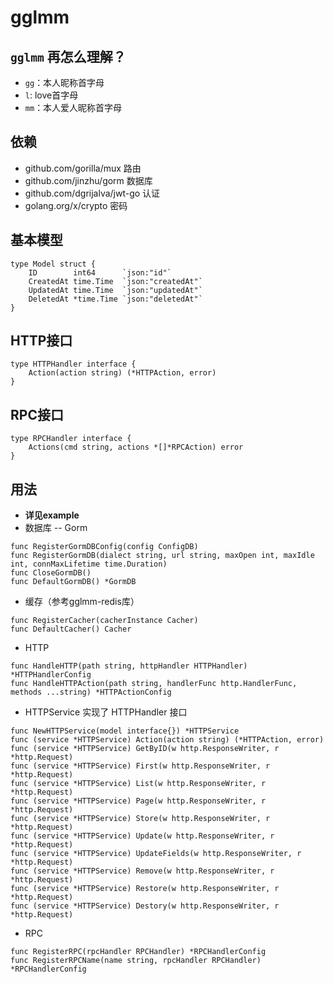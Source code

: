 # gglmm
## `gglmm` 再怎么理解？
+ `gg`：本人昵称首字母
+ `l`: love首字母
+ `mm`：本人爱人昵称首字母
## 依赖
+ github.com/gorilla/mux  路由
+ github.com/jinzhu/gorm  数据库
+ github.com/dgrijalva/jwt-go 认证
+ golang.org/x/crypto 密码
## 基本模型
```golang
type Model struct {
	ID        int64      `json:"id"`
	CreatedAt time.Time  `json:"createdAt"`
	UpdatedAt time.Time  `json:"updatedAt"`
	DeletedAt *time.Time `json:"deletedAt"`
}
```
## HTTP接口
```golang
type HTTPHandler interface {
	Action(action string) (*HTTPAction, error)
}
```
## RPC接口
```golang
type RPCHandler interface {
	Actions(cmd string, actions *[]*RPCAction) error
}
```
## 用法
+ **详见example**
+ 数据库 -- Gorm
```golang
func RegisterGormDBConfig(config ConfigDB)
func RegisterGormDB(dialect string, url string, maxOpen int, maxIdle int, connMaxLifetime time.Duration)
func CloseGormDB()
func DefaultGormDB() *GormDB
```
+ 缓存（参考gglmm-redis库）
```golang
func RegisterCacher(cacherInstance Cacher)
func DefaultCacher() Cacher
```
+ HTTP
```golang
func HandleHTTP(path string, httpHandler HTTPHandler) *HTTPHandlerConfig
func HandleHTTPAction(path string, handlerFunc http.HandlerFunc, methods ...string) *HTTPActionConfig
```
+ HTTPService 实现了 HTTPHandler 接口
```golang
func NewHTTPService(model interface{}) *HTTPService
func (service *HTTPService) Action(action string) (*HTTPAction, error)
func (service *HTTPService) GetByID(w http.ResponseWriter, r *http.Request)
func (service *HTTPService) First(w http.ResponseWriter, r *http.Request)
func (service *HTTPService) List(w http.ResponseWriter, r *http.Request)
func (service *HTTPService) Page(w http.ResponseWriter, r *http.Request)
func (service *HTTPService) Store(w http.ResponseWriter, r *http.Request)
func (service *HTTPService) Update(w http.ResponseWriter, r *http.Request)
func (service *HTTPService) UpdateFields(w http.ResponseWriter, r *http.Request)
func (service *HTTPService) Remove(w http.ResponseWriter, r *http.Request)
func (service *HTTPService) Restore(w http.ResponseWriter, r *http.Request)
func (service *HTTPService) Destory(w http.ResponseWriter, r *http.Request)
```
+ RPC
```golang
func RegisterRPC(rpcHandler RPCHandler) *RPCHandlerConfig
func RegisterRPCName(name string, rpcHandler RPCHandler) *RPCHandlerConfig
```